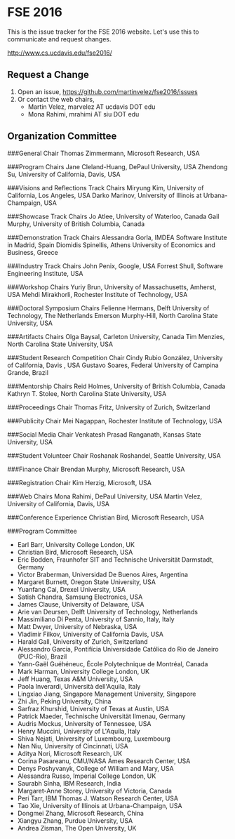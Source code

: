 FSE 2016
==========
This is the issue tracker for the FSE 2016 website.  Let's use this to communicate and request changes.

http://www.cs.ucdavis.edu/fse2016/

Request a Change
----------
1. Open an issue, https://github.com/martinvelez/fse2016/issues
2. Or contact the web chairs, 
   * Martin Velez, marvelez AT ucdavis DOT edu
   * Mona Rahimi, mrahimi AT siu DOT edu 

Organization Committee
------------------------------
###General Chair
Thomas Zimmermann, Microsoft Research, USA

###Program Chairs
Jane Cleland-Huang, DePaul University, USA
Zhendong Su, University of California, Davis, USA

###Visions and Reflections Track Chairs
Miryung Kim, University of California, Los Angeles, USA
Darko Marinov, University of Illinois at Urbana-Champaign, USA

###Showcase Track Chairs
Jo Atlee, University of Waterloo, Canada
Gail Murphy, University of British Columbia, Canada

###Demonstration Track Chairs
Alessandra Gorla, IMDEA Software Institute in Madrid, Spain
Diomidis Spinellis, Athens University of Economics and Business, Greece

###Industry Track Chairs
John Penix, Google, USA
Forrest Shull, Software Engineering Institute, USA

###Workshop Chairs
Yuriy Brun, University of Massachusetts, Amherst, USA
Mehdi Mirakhorli, Rochester Institute of Technology, USA

###Doctoral Symposium Chairs
Felienne Hermans, Delft University of Technology, The Netherlands
Emerson Murphy-Hill, North Carolina State University, USA

###Artifacts Chairs
Olga Baysal, Carleton University, Canada
Tim Menzies, North Carolina State University, USA

###Student Research Competition Chair
Cindy Rubio González, University of California, Davis , USA
Gustavo Soares, Federal University of Campina Grande, Brazil

###Mentorship Chairs
Reid Holmes, University of British Columbia, Canada
Kathryn T. Stolee, North Carolina State University, USA

###Proceedings Chair
Thomas Fritz, University of Zurich, Switzerland

###Publicity Chair
Mei Nagappan, Rochester Institute of Technology, USA

###Social Media Chair
Venkatesh Prasad Ranganath, Kansas State University, USA

###Student Volunteer Chair
Roshanak Roshandel, Seattle University, USA

###Finance Chair
Brendan Murphy, Microsoft Research, USA

###Registration Chair
Kim Herzig, Microsoft, USA

###Web Chairs
Mona Rahimi, DePaul University, USA
Martin Velez, University of California, Davis, USA

###Conference Experience
Christian Bird, Microsoft Research, USA


###Program Committee
* Earl Barr, University College London, UK
* Christian Bird, Microsoft Research, USA
* Eric Bodden, Fraunhofer SIT and Technische Universität Darmstadt, Germany
* Victor Braberman, Universidad De Buenos Aires, Argentina
* Margaret Burnett, Oregon State University, USA
* Yuanfang Cai, Drexel University, USA
* Satish Chandra, Samsung Electronics, USA
* James Clause, University of Delaware, USA
* Arie van Deursen, Delft University of Technology, Netherlands
* Massimiliano Di Penta, University of Sannio, Italy, Italy
* Matt Dwyer, University of Nebraska, USA
* Vladimir Filkov, University of California Davis, USA
* Harald Gall, University of Zurich, Switzerland
* Alessandro Garcia, Pontifícia Universidade Católica do Rio de Janeiro (PUC-Rio), Brazil
* Yann-Gaël Guéhéneuc, École Polytechnique de Montréal, Canada
* Mark Harman, University College London, UK
* Jeff Huang, Texas A&M University, USA
* Paola Inverardi, Università dell'Aquila, Italy
* Lingxiao Jiang, Singapore Management University, Singapore
* Zhi Jin, Peking University, China
* Sarfraz Khurshid, University of Texas at Austin, USA
* Patrick Maeder, Technische Universität Ilmenau, Germany
* Audris Mockus, University of Tennessee, USA
* Henry Muccini, University of L'Aquila, Italy
* Shiva Nejati, University of Luxembourg, Luxembourg
* Nan Niu, University of Cincinnati, USA
* Aditya Nori, Microsoft Research, UK
* Corina Pasareanu, CMU/NASA Ames Research Center, USA
* Denys Poshyvanyk, College of William and Mary, USA
* Alessandra Russo, Imperial College London, UK
* Saurabh Sinha, IBM Research, India
* Margaret-Anne Storey, University of Victoria, Canada
* Peri Tarr, IBM Thomas J. Watson Research Center, USA
* Tao Xie, University of Illinois at Urbana-Champaign, USA
* Dongmei Zhang, Microsoft Research, China
* Xiangyu Zhang, Purdue University, USA
* Andrea Zisman, The Open University, UK
